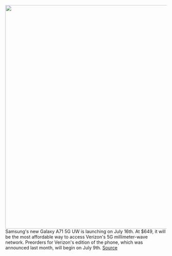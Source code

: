 <img src='https://cdn.vox-cdn.com/thumbor/UrFKTbsxMa9JdUFJKSYgrlu4Ias=/0x0:1576x1051/1200x800/filters:focal(662x400:914x652)/cdn.vox-cdn.com/uploads/chorus_image/image/67026141/A71.0.jpg' width='700px' /><br/>
Samsung's new Galaxy A71 5G UW is launching on July 16th. At $649, it will be the most affordable way to access Verizon's 5G millimeter-wave network. Preorders for Verizon's edition of the phone, which was announced last month, will begin on July 9th.
<a href='https://www.theverge.com/2020/7/7/21315936/samsung-galaxy-a71-5g-uw-release-date-specs-price-verizon'> Source <a/>